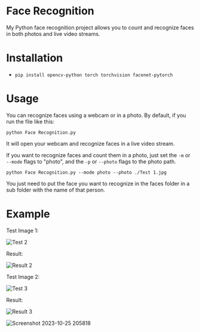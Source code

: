 # Face Recognition

My Python face recognition project allows you to count and recognize faces in both photos and live video streams.

# Installation
* `pip install opencv-python torch torchvision facenet-pytorch`

# Usage
You can recognize faces using a webcam or in a photo. By default, if you run the file like this:

`python Face Recognition.py`

It will open your webcam and recognize faces in a live video stream.

If you want to recognize faces and count them in a photo, just set the `-m` or ``--mode`` flags to "photo", and the `-p` or `--photo` flags to the photo path.

`python Face Recognition.py --mode photo --photo ./Test 1.jpg`

You just need to put the face you want to recognize in the faces folder in a sub folder with the name of that person.

# Example

Test Image 1:


![Test 2](https://github.com/karim-fadi/face-recognition/assets/147660672/4cf16b41-0c64-4003-a8f3-753f55c25ee3)


Result:


![Result 2](https://github.com/karim-fadi/face-recognition/assets/147660672/e352931c-2df8-4406-bd68-2c4a66c73d5c)




Test Image 2:


![Test 3](https://github.com/karim-fadi/face-recognition/assets/147660672/3655f23d-92a2-475d-80b0-11ac4e25fa1f)


Result:


![Result 3](https://github.com/karim-fadi/face-recognition/assets/147660672/d992d086-4a44-4eca-bb4b-9c679729668d)


![Screenshot 2023-10-25 205818](https://github.com/karim-fadi/face-recognition/assets/147660672/2b926632-248b-4eeb-9f5f-623eb3e02025)
